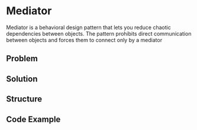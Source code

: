 # Mediator
Mediator is a behavioral design pattern that lets you reduce chaotic dependencies between objects.
The pattern prohibits direct communication between objects and forces them to connect only by a mediator

## Problem

## Solution

## Structure

## Code Example
